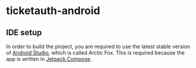 # ticketauth-android

## IDE setup

In order to build the project, you are required to use the latest stable version of [Android Studio](https://developer.android.com/studio), which is called Arctic Fox. This is required because the app is written in [Jetpack Compose](https://developer.android.com/jetpack/compose).
